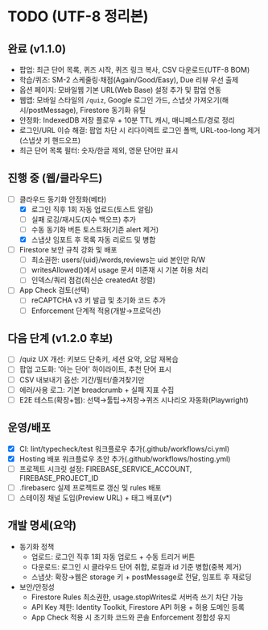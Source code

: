 # TODO (UTF-8 정리본)

## 완료 (v1.1.0)
- 팝업: 최근 단어 목록, 퀴즈 시작, 퀴즈 링크 복사, CSV 다운로드(UTF-8 BOM)
- 학습/퀴즈: SM-2 스케줄링·채점(Again/Good/Easy), Due 리뷰 우선 출제
- 옵션 페이지: 모바일웹 기본 URL(Web Base) 설정 추가 및 팝업 연동
- 웹앱: 모바일 스타일의 `/quiz`, Google 로그인 가드, 스냅샷 가져오기(해시/postMessage), Firestore 동기화 유틸
- 안정화: IndexedDB 저장 플로우 + 10분 TTL 캐시, 매니페스트/경로 정리
- 로그인/URL 이슈 해결: 팝업 차단 시 리다이렉트 로그인 폴백, URL-too-long 제거(스냅샷 키 핸드오프)
- 최근 단어 목록 필터: 숫자/한글 제외, 영문 단어만 표시

## 진행 중 (웹/클라우드)
- [ ] 클라우드 동기화 안정화(베타)
  - [x] 로그인 직후 1회 자동 업로드(토스트 알림)
  - [ ] 실패 로깅/재시도(지수 백오프) 추가
  - [ ] 수동 동기화 버튼 토스트화(기존 alert 제거)
  - [x] 스냅샷 임포트 후 목록 자동 리로드 및 병합
- [ ] Firestore 보안 규칙 강화 및 배포
  - [ ] 최소권한: users/{uid}/words,reviews는 uid 본인만 R/W
  - [ ] writesAllowed()에서 usage 문서 미존재 시 기본 허용 처리
  - [ ] 인덱스/쿼리 점검(최신순 createdAt 정렬)
- [ ] App Check 검토(선택)
  - [ ] reCAPTCHA v3 키 발급 및 초기화 코드 추가
  - [ ] Enforcement 단계적 적용(개발→프로덕션)

## 다음 단계 (v1.2.0 후보)
- [ ] /quiz UX 개선: 키보드 단축키, 세션 요약, 오답 재복습
- [ ] 팝업 고도화: '아는 단어' 하이라이트, 추천 단어 표시
- [ ] CSV 내보내기 옵션: 기간/필터/즐겨찾기만
- [ ] 에러/사용 로그: 기본 breadcrumb + 실패 지표 수집
- [ ] E2E 테스트(확장+웹): 선택→툴팁→저장→퀴즈 시나리오 자동화(Playwright)

## 운영/배포
- [x] CI: lint/typecheck/test 워크플로우 추가(.github/workflows/ci.yml)
- [x] Hosting 배포 워크플로우 초안 추가(.github/workflows/hosting.yml)
- [ ] 프로젝트 시크릿 설정: FIREBASE_SERVICE_ACCOUNT, FIREBASE_PROJECT_ID
- [ ] .firebaserc 실제 프로젝트로 갱신 및 rules 배포
- [ ] 스테이징 채널 도입(Preview URL) + 태그 배포(v*)

## 개발 명세(요약)
- 동기화 정책
  - 업로드: 로그인 직후 1회 자동 업로드 + 수동 트리거 버튼
  - 다운로드: 로그인 시 클라우드 단어 취합, 로컬과 id 기준 병합(중복 제거)
  - 스냅샷: 확장→웹은 storage 키 + postMessage로 전달, 임포트 후 재로딩
- 보안/안정성
  - Firestore Rules 최소권한, usage.stopWrites로 서버측 쓰기 차단 가능
  - API Key 제한: Identity Toolkit, Firestore API 허용 + 허용 도메인 등록
  - App Check 적용 시 초기화 코드와 콘솔 Enforcement 정합성 유지
